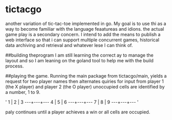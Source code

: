 # tictacgo
another variation of tic-tac-toe implemented in go. My goal is to use thi as a way to become familiar with the language feaatureas and idions. the actual game play is a secondary concern. I intend to add the means to publish a web interface so that i can support multiple concurrent games, historical data archiving and retrieval and whatever lese I can think of.

##building theprogram
I am still learning the correct ay to manage the layout and so I am leaning on the goland tool to help me with the build process. 

##playing the game. 
Running the main package from tictacgo/main, yields a request for two player names then alternates quiries for input from player 1 (the X player) and player 2 (the O player) unoccupied cells are identified by a number, 1 to 9. 


'
 1 | 2 | 3
---+---+---
 4 | 5 | 6
---+---+---
 7 | 8 | 9
---+---+---
'

paly continues until a player achieves a win or all cells are occupied.
